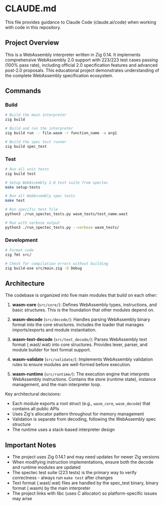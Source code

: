 
# CLAUDE.md

This file provides guidance to Claude Code (claude.ai/code) when working with code in this repository.

## Project Overview

This is a WebAssembly interpreter written in Zig 0.14. It implements comprehensive WebAssembly 2.0 support with 223/223 test cases passing (100% pass rate), including official 2.0 specification features and advanced post-2.0 proposals. This educational project demonstrates understanding of the complete WebAssembly specification ecosystem.

## Commands

### Build
```bash
# Build the main interpreter
zig build

# Build and run the interpreter
zig build run -- file.wasm -r function_name -a arg1

# Build the spec test runner
zig build spec_test
```

### Test
```bash
# Run all unit tests
zig build test

# Setup WebAssembly 2.0 test suite from spectec
make setup-tests

# Run all WebAssembly spec tests
make test

# Run specific test file
python3 ./run_spectec_tests.py wasm_tests/test_name.wast

# Run with verbose output
python3 ./run_spectec_tests.py --verbose wasm_tests/
```

### Development
```bash
# Format code
zig fmt src/

# Check for compilation errors without building
zig build-exe src/main.zig -O Debug
```

## Architecture

The codebase is organized into five main modules that build on each other:

1. **wasm-core** (`src/core/`): Defines WebAssembly types, instructions, and basic structures. This is the foundation that other modules depend on.

2. **wasm-decode** (`src/decode/`): Handles parsing WebAssembly binary format into the core structures. Includes the loader that manages imports/exports and module instantiation.

3. **wasm-text-decode** (`src/text_decode/`): Parses WebAssembly text format (.wast/.wat) into core structures. Provides lexer, parser, and module builder for text format support.

4. **wasm-validate** (`src/validate/`): Implements WebAssembly validation rules to ensure modules are well-formed before execution.

5. **wasm-runtime** (`src/runtime/`): The execution engine that interprets WebAssembly instructions. Contains the store (runtime state), instance management, and the main interpreter loop.

Key architectural decisions:
- Each module exports a root struct (e.g., `wasm_core`, `wasm_decode`) that contains all public APIs
- Uses Zig's allocator pattern throughout for memory management
- Validation is separate from decoding, following the WebAssembly spec structure
- The runtime uses a stack-based interpreter design

## Important Notes

- The project uses Zig 0.14.1 and may need updates for newer Zig versions
- When modifying instruction implementations, ensure both the decode and runtime modules are updated
- The spectec test suite (223 tests) is the primary way to verify correctness - always run `make test` after changes
- Text format (.wast/.wat) files are handled by the spec_test binary, binary format (.wasm) by the main interpreter
- The project links with libc (uses C allocator) so platform-specific issues may arise
